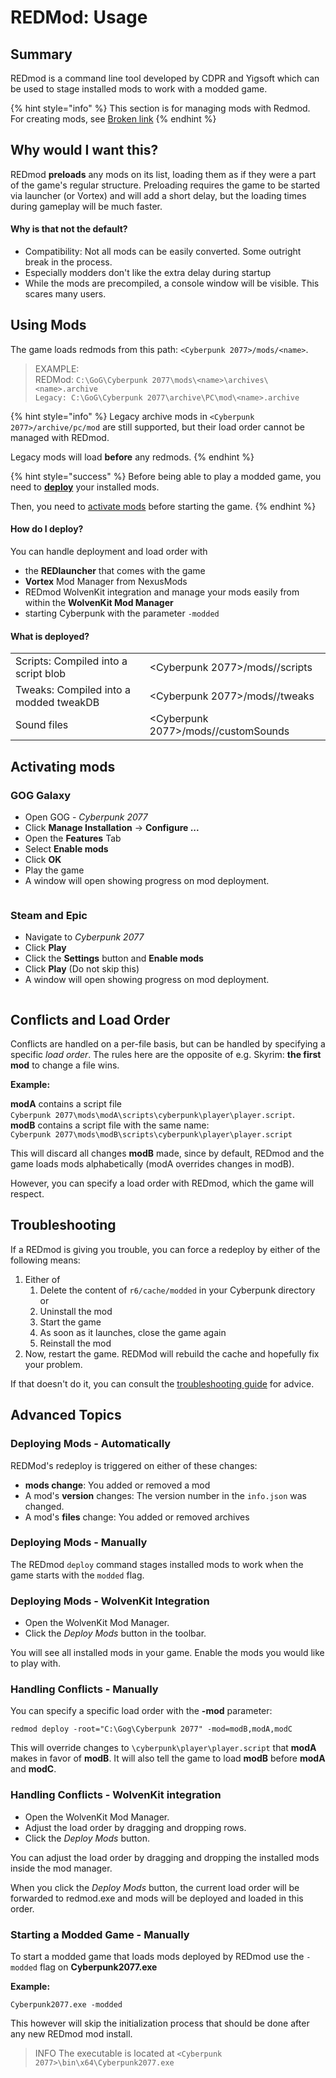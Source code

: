 # REDMod: Usage

## Summary

REDmod is a command line tool developed by CDPR and Yigsoft which can be used to stage installed mods to work with a modded game.

{% hint style="info" %}
This section is for managing mods with Redmod. For creating mods, see [Broken link](broken-reference "mention")
{% endhint %}

## Why would I want this?

REDmod **preloads** any mods on its list, loading them as if they were a part of the game's regular structure. Preloading requires the game to be started via launcher (or Vortex) and will add a short delay, but the loading times during gameplay will be much faster.

#### Why is that not the default?

* Compatibility: Not all mods can be easily converted. Some outright break in the process.
* Especially modders don't like the extra delay during startup
* While the mods are precompiled, a console window will be visible. This scares many users.

## Using Mods

The game loads redmods from this path: `<Cyberpunk 2077>/mods/<name>`.

> EXAMPLE:\
> REDMod: `C:\GoG\Cyberpunk 2077\mods\<name>\archives\<name>.archive`\
> `Legacy: C:\GoG\Cyberpunk 2077\archive\PC\mod\<name>.archive`

{% hint style="info" %}
Legacy archive mods in `<Cyberpunk 2077>/archive/pc/mod` are still supported, but their load order cannot be managed with REDmod.

Legacy mods will load **before** any redmods.
{% endhint %}

{% hint style="success" %}
Before being able to play a modded game, you need to [**deploy**](usage.md#how-do-i-deploy) your installed mods.

Then, you need to [activate mods](usage.md#activating-mods) before starting the game.
{% endhint %}

#### How do I deploy?

You can handle deployment and load order with

* the **REDlauncher** that comes with the game
* **Vortex** Mod Manager from NexusMods
* REDmod WolvenKit integration and manage your mods easily from within the **WolvenKit Mod Manager**
* starting Cyberpunk with the parameter `-modded`

#### What is deployed?

|                                        |                                      |
| -------------------------------------- | ------------------------------------ |
| Scripts: Compiled into a script blob   | \<Cyberpunk 2077>/mods//scripts      |
| Tweaks: Compiled into a modded tweakDB | \<Cyberpunk 2077>/mods//tweaks       |
| Sound files                            | \<Cyberpunk 2077>/mods//customSounds |

## Activating mods

### **GOG Galaxy**

* Open GOG - _Cyberpunk 2077_
* Click **Manage Installation** -> **Configure ...**
* Open the **Features** Tab
* Select **Enable mods**
* Click **OK**
* Play the game
* A window will open showing progress on mod deployment.

<figure><img src="../../../.gitbook/assets/redmod_gog.png" alt=""><figcaption></figcaption></figure>

### **Steam** and **Epic**

* Navigate to _Cyberpunk 2077_
* Click **Play**
* Click the **Settings** button and **Enable mods**
* Click **Play** (Do not skip this)
* A window will open showing progress on mod deployment.

<figure><img src="../../../.gitbook/assets/gog_prelauncher.png" alt=""><figcaption></figcaption></figure>

## Conflicts and Load Order

Conflicts are handled on a per-file basis, but can be handled by specifying a specific _load order_. The rules here are the opposite of e.g. Skyrim: **the first mod** to change a file wins.

**Example:**&#x20;

**modA** contains a script file \
`Cyberpunk 2077\mods\modA\scripts\cyberpunk\player\player.script`.\
**modB** contains a script file with the same name:\
`Cyberpunk 2077\mods\modB\scripts\cyberpunk\player\player.script`

This will discard all changes **modB** made, since by default, REDmod and the game loads mods alphabetically (modA overrides changes in modB).

However, you can specify a load order with REDmod, which the game will respect.

## Troubleshooting

If a REDmod is giving you trouble, you can force a redeploy by either of the following means:

1. Either of
   1. Delete the content of `r6/cache/modded` in your Cyberpunk directory\
      or
   2. Uninstall the mod
   3. Start the game
   4. As soon as it launches, close the game again
   5. Reinstall the mod
2. Now, restart the game. REDMod will rebuild the cache and hopefully fix your problem.&#x20;

If that doesn't do it, you can consult the [troubleshooting guide](usage.md#troubleshooting) for advice.

## Advanced Topics

### Deploying Mods - Automatically

REDMod's redeploy is triggered on either of these changes:

* **mods change**: You added or removed a mod
* A mod's **version** changes: The version number in the `info.json` was changed.
* A mod's **files** change: You added or removed archives

### Deploying Mods - Manually

The REDmod `deploy` command stages installed mods to work when the game starts with the `modded` flag.

### Deploying Mods - WolvenKit Integration

* Open the WolvenKit Mod Manager.
* Click the _Deploy Mods_ button in the toolbar.

You will see all installed mods in your game. Enable the mods you would like to play with.

### Handling Conflicts - Manually

You can specify a specific load order with the **-mod** parameter:

```
redmod deploy -root="C:\Gog\Cyberpunk 2077" -mod=modB,modA,modC
```

This will override changes to `\cyberpunk\player\player.script` that **modA** makes in favor of **modB**. It will also tell the game to load **modB** before **modA** and **modC**.

### Handling Conflicts - WolvenKit integration

* Open the WolvenKit Mod Manager.
* Adjust the load order by dragging and dropping rows.
* Click the _Deploy Mods_ button.

You can adjust the load order by dragging and dropping the installed mods inside the mod manager.

When you click the _Deploy Mods_ button, the current load order will be forwarded to redmod.exe and mods will be deployed and loaded in this order.

### Starting a Modded Game - Manually

To start a modded game that loads mods deployed by REDmod use the `-modded` flag on **Cyberpunk2077.exe**

**Example:**

```
Cyberpunk2077.exe -modded
```

This however will skip the initialization process that should be done after any new REDmod mod install.

> INFO The executable is located at `<Cyberpunk 2077>\bin\x64\Cyberpunk2077.exe`

